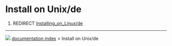 # Install on Unix/de
1.  REDIRECT [Installing_on_Linux/de](Installing_on_Linux/de.md)



---
![](images/Button_right.svg) [documentation index](../README.md) > Install on Unix/de

